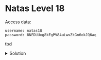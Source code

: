 # Natas Level 18

Access data:

    username: natas18
    password: 8NEDUUxg8kFgPV84uLwvZkGn6okJQ6aq


tbd

<details>
  <summary>Solution</summary>
  Flag: 
</details>